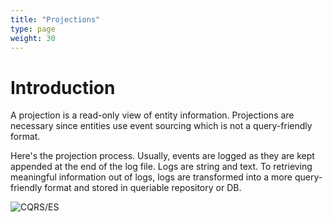 ```yaml
---
title: "Projections"
type: page
weight: 30
---
```


# Introduction

A projection is a read-only view of entity information. Projections are necessary since entities use
event sourcing which is not a query-friendly format.

Here's the projection process. Usually, events are logged as they are kept appended at the end of
the log file. Logs are string and text. To retrieving meaningful information out of logs, logs are
transformed into a more query-friendly format and stored in queriable repository or DB.

![CQRS/ES](../../../../static/images/cqrs-es.png "CQRS/ES")
